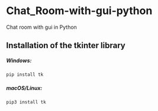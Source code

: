 # Chat_Room-with-gui-python
Chat room with gui in Python


## Installation of the tkinter library
##### Windows:
```zsh
pip install tk
```

##### macOS/Linux:
```zsh
pip3 install tk
```
